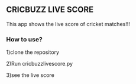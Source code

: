 <h2>CRICBUZZ LIVE SCORE</h2>

This app shows the live score of cricket matches!!!

<h3>How to use?</h3>

1)clone the repository 

2)Run cricbuzzlivescore.py

3)see the live score